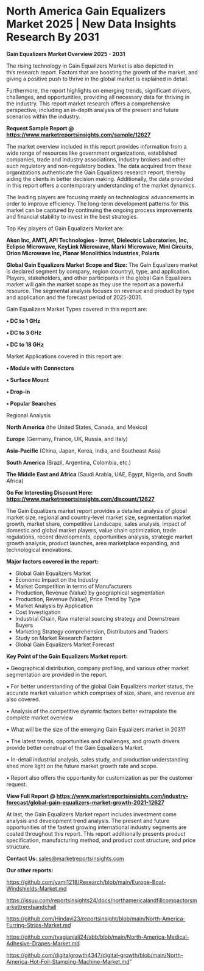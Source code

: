  # North America Gain Equalizers Market 2025 | New Data Insights Research By 2031

<Strong> Gain Equalizers Market Overview 2025 - 2031</strong>

The rising technology in Gain Equalizers Market is also depicted in this research report. Factors that are boosting the growth of the market, and giving a positive push to thrive in the global market is explained in detail.

Furthermore, the report highlights on emerging trends, significant drivers, challenges, and opportunities, providing all necessary data for thriving in the industry. This report market research offers a comprehensive perspective, including an in-depth analysis of the present and future scenarios within the industry.

<strong>Request Sample Report @ <a href=https://www.marketreportsinsights.com/sample/12627>https://www.marketreportsinsights.com/sample/12627</a></strong>

The market overview included in this report provides information from a wide range of resources like government organizations, established companies, trade and industry associations, industry brokers and other such regulatory and non-regulatory bodies. The data acquired from these organizations authenticate the Gain Equalizers research report, thereby aiding the clients in better decision making. Additionally, the data provided in this report offers a contemporary understanding of the market dynamics.

The leading players are focusing mainly on technological advancements in order to improve efficiency. The long-term development patterns for this market can be captured by continuing the ongoing process improvements and financial stability to invest in the best strategies.

Top Key players of Gain Equalizers Market are:

<strong>Akon Inc, AMTI, API Technologies - Inmet, Dielectric Laboratories, Inc, Eclipse Microwave, KeyLink Microwave, Marki Microwave, Mini Circuits, Orion Microwave Inc, Planar Monolithics Industries, Polaris</strong>

<strong><b>Global Gain Equalizers Market Scope and Size:</b></strong>
The Gain Equalizers market is declared segment by company, region (country), type, and application. Players, stakeholders, and other participants in the global Gain Equalizers market will gain the market scope as they use the report as a powerful resource. The segmental analysis focuses on revenue and product by type and application and the forecast period of 2025-2031.

Gain Equalizers Market Types covered in this report are:

<strong>• DC to 1 GHz

• DC to 3 GHz

• DC to 18 GHz</strong>

Market Applications covered in this report are:

<strong>• Module with Connectors

• Surface Mount

• Drop-in

• Popular Searches</strong> 

Regional Analysis

<strong>North America</strong> (the United States, Canada, and Mexico)

<strong>Europe</strong> (Germany, France, UK, Russia, and Italy)

<strong>Asia-Pacific</strong> (China, Japan, Korea, India, and Southeast Asia)

<strong>South America</strong> (Brazil, Argentina, Colombia, etc.)

<strong>The Middle East and Africa</strong> (Saudi Arabia, UAE, Egypt, Nigeria, and South Africa)

<strong>Go For Interesting Discount Here: <a href=https://www.marketreportsinsights.com/discount/12627>https://www.marketreportsinsights.com/discount/12627</a></strong>

The Gain Equalizers market report provides a detailed analysis of global market size, regional and country-level market size, segmentation market growth, market share, competitive Landscape, sales analysis, impact of domestic and global market players, value chain optimization, trade regulations, recent developments, opportunities analysis, strategic market growth analysis, product launches, area marketplace expanding, and technological innovations.

<strong><b>Major factors covered in the report:</b></strong>
<ul>
  <li>Global Gain Equalizers Market </li>
  <li>Economic Impact on the Industry</li>
  <li>Market Competition in terms of Manufacturers</li>
  <li>Production, Revenue (Value) by geographical segmentation</li>
  <li>Production, Revenue (Value), Price Trend by Type</li>
  <li>Market Analysis by Application</li>
  <li>Cost Investigation</li>
  <li>Industrial Chain, Raw material sourcing strategy and Downstream Buyers</li>
  <li>Marketing Strategy comprehension, Distributors and Traders</li>
  <li>Study on Market Research Factors</li>
  <li>Global Gain Equalizers Market Forecast</li>
</ul>

<strong><b>Key Point of the Gain Equalizers Market report:</b></strong>

• Geographical distribution, company profiling, and various other market segmentation are provided in the report.

• For better understanding of the global Gain Equalizers market status, the accurate market valuation which comprises of size, share, and revenue are also covered.

• Analysis of the competitive dynamic factors better extrapolate the complete market overview

• What will be the size of the emerging Gain Equalizers market in 2031?

• The latest trends, opportunities and challenges, and growth drivers provide better construal of the Gain Equalizers Market.

• In-detail industrial analysis, sales study, and production understanding shed more light on the future market growth rate and scope.

• Report also offers the opportunity for customization as per the customer request.

<strong><b>View Full Report @ <a href=https://www.marketreportsinsights.com/industry-forecast/global-gain-equalizers-market-growth-2021-12627>https://www.marketreportsinsights.com/industry-forecast/global-gain-equalizers-market-growth-2021-12627</a></b></strong>


At last, the Gain Equalizers Market report includes investment come analysis and development trend analysis. The present and future opportunities of the fastest growing international industry segments are coated throughout this report. This report additionally presents product specification, manufacturing method, and product cost structure, and price structure.

<strong>Contact Us:</strong>
sales@marketreportsinsights.com

<strong>Our other reports:</strong>

<a href=https://github.com/yami1218/Research/blob/main/Europe-Boat-Windshields-Market.md>https://github.com/yami1218/Research/blob/main/Europe-Boat-Windshields-Market.md</a>

<a href=https://issuu.com/reportsinsights24/docs/northamericalandfillcompactorsmarkettrendsandchall>https://issuu.com/reportsinsights24/docs/northamericalandfillcompactorsmarkettrendsandchall</a>

<a href=https://github.com/Hindavi23/reportsinsight/blob/main/North-America-Furring-Strips-Market.md>https://github.com/Hindavi23/reportsinsight/blob/main/North-America-Furring-Strips-Market.md</a>

<a href=https://github.com/tyagianjali24/abb/blob/main/North-America-Medical-Adhesive-Drapes-Market.md>https://github.com/tyagianjali24/abb/blob/main/North-America-Medical-Adhesive-Drapes-Market.md</a>

<a href=https://github.com/digitalgrowth4347/digital-growth/blob/main/North-America-Hot-Foil-Stamping-Machine-Market.md>https://github.com/digitalgrowth4347/digital-growth/blob/main/North-America-Hot-Foil-Stamping-Machine-Market.md</a>"
